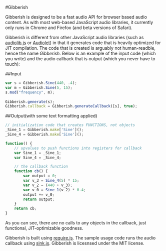 #Gibberish

Gibberish is designed to be a fast audio API for browser based audio content. As with most web-based JavaScript audio libraries, it currently only runs in Chrome and Firefox (and beta versions of Safari).

Gibberish is different from other JavaScript audio libraries (such as [audiolib.js][audiolib] or [Audiolet][audiolet]) in that it generates code that is heavily optimized for JIT compilation. The code that is created is arguably not human-readble, hence the name _Gibberish_. Below is an example of the input code (which you write) and the audio callback that is output (which you never have to touch):

##Input
```javascript
var s = Gibberish.Sine(440, .4);
var m = Gibberish.Sine(5, 15);
s.mod("frequency", m);
		
Gibberish.generate(s);
Gibberish.callback = Gibberish.generateCallback([s], true);
```

##Output(with some text formatting applied)
```javascript
// initialization code that creates FUNCTIONS, not objects
_Sine_1 = Gibberish.make['Sine']();
_Sine_4 = Gibberish.make['Sine']();

function() {
	// upvalues to push functions into registers for callback
    var Sine_1 = _Sine_1;
    var Sine_4 = _Sine_4;

	// the callback function
    function cb() {
        var output = 0;
        var v_3 = Sine_4(5) * 15;
        var v_2 = (440 + v_3);
        var v_0 = Sine_1(v_2) * 0.4;
        output += v_0;
        return output;
    }
    return cb;
}
```

As you can see, there are no calls to any objects in the callback, just functional, JIT-optimizable goodness.

Gibberish is built using [require.js][require]. The sample usage code runs the audio callback using [sink.js][sink]. Gibberish is licesnsed under the MIT license.

[audiolib]:https://github.com/jussi-kalliokoski/audiolib.js/
[audiolet]:https://github.com/oampo/Audiolet
[require]:http://requirejs.org/
[sink]:https://github.com/jussi-kalliokoski/sink.js/